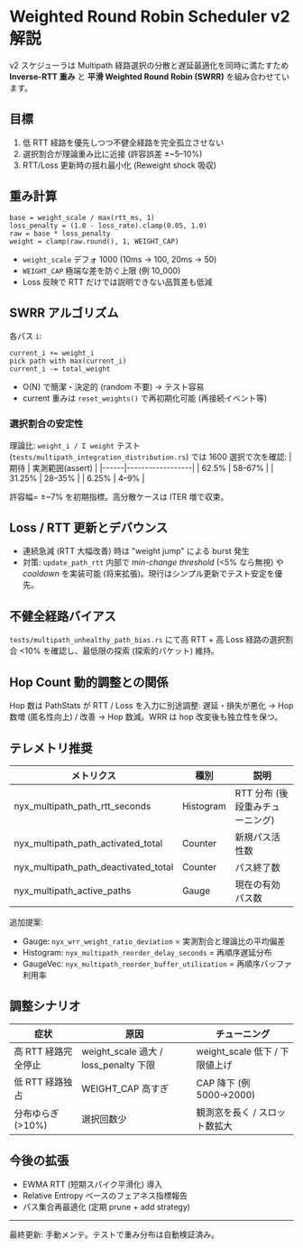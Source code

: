 # Weighted Round Robin Scheduler v2 解説

v2 スケジューラは Multipath 経路選択の分散と遅延最適化を同時に満たすため **Inverse-RTT 重み** と **平滑 Weighted Round Robin (SWRR)** を組み合わせています。

## 目標
1. 低 RTT 経路を優先しつつ不健全経路を完全孤立させない
2. 選択割合が理論重み比に近接 (許容誤差 ±~5–10%)
3. RTT/Loss 更新時の揺れ最小化 (Reweight shock 吸収)

## 重み計算
```
base = weight_scale / max(rtt_ms, 1)
loss_penalty = (1.0 - loss_rate).clamp(0.05, 1.0)
raw = base * loss_penalty
weight = clamp(raw.round(), 1, WEIGHT_CAP)
```
- `weight_scale` デフォ 1000 (10ms → 100, 20ms → 50)
- `WEIGHT_CAP` 極端な差を防ぐ上限 (例 10_000)
- Loss 反映で RTT だけでは説明できない品質差も低減

## SWRR アルゴリズム
各パス `i`:
```
current_i += weight_i
pick path with max(current_i)
current_i -= total_weight
```
- O(N) で簡潔・決定的 (random 不要) → テスト容易
- current 重みは `reset_weights()` で再初期化可能 (再接続イベント等)

### 選択割合の安定性
理論比: `weight_i / Σ weight`
テスト (`tests/multipath_integration_distribution.rs`) では 1600 選択で次を確認:
| 期待 | 実測範囲(assert) |
|------|------------------|
| 62.5% | 58–67% |
| 31.25% | 28–35% |
| 6.25% | 4–9% |

許容幅= ±~7% を初期指標。高分散ケースは ITER 増で収束。

## Loss / RTT 更新とデバウンス
- 連続急減 (RTT 大幅改善) 時は "weight jump" による burst 発生
- 対策: `update_path_rtt` 内部で *min-change threshold* (<5% なら無視) や *cooldown* を実装可能 (将来拡張)。現行はシンプル更新でテスト安定を優先。

## 不健全経路バイアス
`tests/multipath_unhealthy_path_bias.rs` にて高 RTT + 高 Loss 経路の選択割合 <10% を確認し、最低限の探索 (探索的パケット) 維持。

## Hop Count 動的調整との関係
Hop 数は PathStats が RTT / Loss を入力に別途調整: 遅延・損失が悪化 → Hop 数増 (匿名性向上) / 改善 → Hop 数減。WRR は hop 改変後も独立性を保つ。

## テレメトリ推奨
| メトリクス | 種別 | 説明 |
|------------|------|------|
| nyx_multipath_path_rtt_seconds | Histogram | RTT 分布 (後段重みチューニング) |
| nyx_multipath_path_activated_total | Counter | 新規パス活性数 |
| nyx_multipath_path_deactivated_total | Counter | パス終了数 |
| nyx_multipath_active_paths | Gauge | 現在の有効パス数 |

追加提案:
- Gauge: `nyx_wrr_weight_ratio_deviation` = 実測割合と理論比の平均偏差
- Histogram: `nyx_multipath_reorder_delay_seconds` = 再順序遅延分布
- GaugeVec: `nyx_multipath_reorder_buffer_utilization` = 再順序バッファ利用率

## 調整シナリオ
| 症状 | 原因 | チューニング |
|------|------|--------------|
| 高 RTT 経路完全停止 | weight_scale 過大 / loss_penalty 下限 | weight_scale 低下 / 下限値上げ |
| 低 RTT 経路独占 | WEIGHT_CAP 高すぎ | CAP 降下 (例 5000→2000) |
| 分布ゆらぎ (>10%) | 選択回数少 | 観測窓を長く / スロット数拡大 |

## 今後の拡張
- EWMA RTT (短期スパイク平滑化) 導入
- Relative Entropy ベースのフェアネス指標報告
- パス集合再最適化 (定期 prune + add strategy)

---
最終更新: 手動メンテ。テストで重み分布は自動検証済み。
